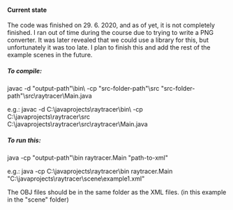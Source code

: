 #### Current state

The code was finished on 29. 6. 2020,  and as of yet, it is not completely finished. I ran out of time during the course due to trying to write a PNG converter. It was later revealed that we could use a library for this, but unfortunately it was too late.
I plan to finish this and add the rest of the example scenes in the future.

##### To compile:

javac -d "output-path"\bin\ -cp "src-folder-path"\src "src-folder-path"\src\raytracer\Main.java

e.g.: javac -d C:\javaprojects\raytracer\bin\ -cp C:\javaprojects\raytracer\src C:\javaprojects\raytracer\src\raytracer\Main.java

##### To run this:

java -cp "output-path"\bin raytracer.Main "path-to-xml"

e.g.: java -cp C:\javaprojects\raytracer\bin raytracer.Main "C:\javaprojects\raytracer\scene\example1.xml"

The OBJ files should be in the same folder as the XML files. (in this example in the "scene" folder)
